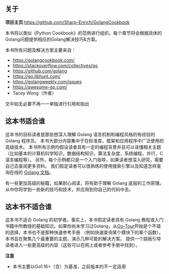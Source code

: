 

## 关于

**项目主页**:https://github.com/Sharp-Enrich/GolangCookbook


本书将以类似《Python Cookbook》的范例进行组织。每个章节将会根据具体的Golang问题提供相应的Golang解决技巧&方案。

本书所有问题及解决方案主要来自：

+ https://golangcookbook.com/
+ https://stackoverflow.com/collectives/go
+ https://github.com/golang
+ https://go.libhunt.com/
+ https://golangweekly.com/issues
+ https://awesome-go.com/
+ Tacey Wong（作者）

文中如无必要不再一一单独进行引用和指出


## 这本书适合谁

这本书的目标读者是那些想深入理解 Golang 语言机制和编程风格的有经验的 Golang 程序员。 本书大部分内容集中于在标准库，框架和应用程序中广泛使用的高级技术。 本书所有示例均假设读者具有一定的编程背景并且可以读懂相关主题 （比如基本的计算机科学知识，数据结构知识，算法复杂度，系统编程，并行，C 语言编程等）。 另外，每个示例都只是一个入门指导，如果读者想深入研究，需要自己去查阅更多资料。 我们假定读者可以很熟练的使用搜索引擎以及知道怎样查询在线的 [Golang 文档](https://golang.org/doc/)。

有一些更加高级的秘籍，如果耐心阅读，将有助于理解 Golang 底层的工作原理。 从中你将学到一些新的技巧和技术，并应用到你自己的代码中去。

## 这本书不适合谁

这本书不适合 Golang 的初学者。事实上，本书假定读者具有 Golang 教程或入门书籍中所教授的基础知识。如果你尚未学习过Golang，从[Go-Tour](https://tour.golang.org/welcome/1)开始是个不错的选择。本书也不是那种快速参考手册 （例如快速查询某个模块下的某个函数）。 本书旨在聚焦几个最重要的主题，演示几种可能的解决方案， 提供一个跳板引导读者进入一些更高级的内容（这些可以在网上或者参考手册中找到）。

**注意**

+ 本书主要以Go1.16+（含）为基准，之前版本的不一定适用